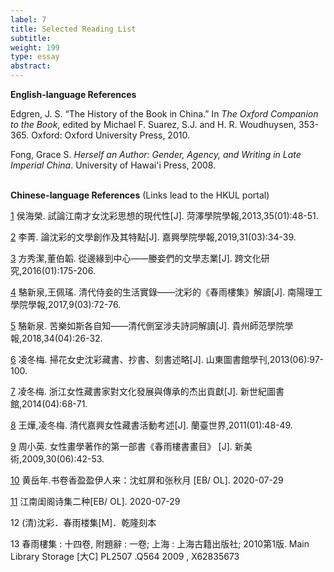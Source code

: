 ```yaml
---
label: 7
title: Selected Reading List
subtitle:
weight: 199
type: essay
abstract:
---
```

**English-language References**

Edgren, J. S. “The History of the Book in China.” In *The Oxford Companion to the Book*, edited by Michael F. Suarez, S.J. and H. R. Woudhuysen, 353-365. Oxford: Oxford University Press, 2010.

Fong, Grace S. *Herself an Author: Gender, Agency, and Writing in Late Imperial China*. University of Hawai'i Press, 2008.
<br/>
<br/>

**Chinese-language References**
(Links lead to the HKUL portal)

[1](https://tra-oversea-cnki-net.eproxy.lib.hku.hk/kcms/detail/detail.aspx?filename=HZSB201301013&dbcode=CJFQ&dbname=CJFD2013&v=) 侯海榮. 試論江南才女沈彩思想的現代性[J]. 菏澤學院學報,2013,35(01):48-51.


[2](https://tra-oversea-cnki-net.eproxy.lib.hku.hk/kcms/detail/detail.aspx?filename=ZJJG201903006&dbcode=CJFQ&dbname=CJFD2019&v=) 李菁. 論沈彩的文學創作及其特點[J]. 嘉興學院學報,2019,31(03):34-39.


[3](https://tra-oversea-cnki-net.eproxy.lib.hku.hk/KCMS/detail/detail.aspx?dbcode=CJFQ&dbname=CJFDLASN2018&filename=KWHJ201601007&uid=WEEvREcwSlJHSldRa1FhcTdnTnhYWUNrVzh4ZU8rZk44YmxVVWUwSXg0Zz0=$9A4hF_YAuvQ5obgVAqNKPCYcEjKensW4IQMovwHtwkF4VYPoHbKxJw!!&v=MTg0NjdmWU9SbUZ5L2tWYnZNTGpyRFpMRzRIOWZNcm85Rlk0UjhlWDFMdXhZUzdEaDFUM3FUcldNMUZyQ1VSN3E=) 方秀潔,董伯韜. 從邊緣到中心——媵妾們的文學志業[J]. 跨文化研究,2016(01):175-206.


[4](https://tra-oversea-cnki-net.eproxy.lib.hku.hk/KCMS/detail/detail.aspx?dbcode=CJFQ&dbname=CJFDLAST2017&filename=NYLG201703017&uid=WEEvREcwSlJHSldRa1FhcTdnTnhYWUNrVzh4ZU8rZk44YmxVVWUwSXg0Zz0=$9A4hF_YAuvQ5obgVAqNKPCYcEjKensW4IQMovwHtwkF4VYPoHbKxJw!!&v=MTgwMDZHNEg5Yk1ySTlFWTRSOGVYMUx1eFlTN0RoMVQzcVRyV00xRnJDVVI3cWZZT1JtRnl6blZydk5LelRIYWI=) 駱新泉,王佩瑤. 清代侍妾的生活實錄——沈彩的《春雨樓集》解讀[J]. 南陽理工學院學報,2017,9(03):72-76.


[5](https://tra-oversea-cnki-net.eproxy.lib.hku.hk/KCMS/detail/detail.aspx?dbcode=CJFQ&dbname=CJFDLAST2018&filename=GZJY201804005&uid=WEEvREcwSlJHSldRa1FhcTdnTnhYWUNrVzh4ZU8rZk44YmxVVWUwSXg0Zz0=$9A4hF_YAuvQ5obgVAqNKPCYcEjKensW4IQMovwHtwkF4VYPoHbKxJw!!&v=MDM3MTZVYjdOSWpmQmQ3RzRIOW5NcTQ5RllZUjhlWDFMdXhZUzdEaDFUM3FUcldNMUZyQ1VSN3FmWU9SbUZ5em4=) 駱新泉. 苦樂如斯各自知——清代側室涉夫詩詞解讀[J]. 貴州師范學院學報,2018,34(04):26-32.

[6](https://tra-oversea-cnki-net.eproxy.lib.hku.hk/KCMS/detail/detail.aspx?dbcode=CJFQ&dbname=CJFDHIS2&filename=SDTG201306022&uid=WEEvREcwSlJHSldRa1FhcTdnTnhYWUNrVzh4ZU8rZk44YmxVVWUwSXg0Zz0=$9A4hF_YAuvQ5obgVAqNKPCYcEjKensW4IQMovwHtwkF4VYPoHbKxJw!!&v=MjM5NTFNcVk5SFpvUjhlWDFMdXhZUzdEaDFUM3FUcldNMUZyQ1VSN3FmWU9SbUZ5em5WYjdOTmluZmFiRzRIOUw=) 凌冬梅. 掃花女史沈彩藏書、抄書、刻書述略[J]. 山東圖書館學刊,2013(06):97-100.

[7](https://tra-oversea-cnki-net.eproxy.lib.hku.hk/KCMS/detail/detail.aspx?dbcode=CJFQ&dbname=CJFD2014&filename=JSTS201404019&uid=WEEvREcwSlJHSldRa1FhcTdnTnhYWUNrVzh4ZU8rZk44YmxVVWUwSXg0Zz0=$9A4hF_YAuvQ5obgVAqNKPCYcEjKensW4IQMovwHtwkF4VYPoHbKxJw!!&v=MTkyMDc0SDlYTXE0OUViWVI4ZVgxTHV4WVM3RGgxVDNxVHJXTTFGckNVUjdxZllPUm1GeXpuVmI3Skx6N2ZmYkc=) 凌冬梅. 浙江女性藏書家對文化發展與傳承的杰出貢獻[J]. 新世紀圖書館,2014(04):68-71.

[8](https://tra-oversea-cnki-net.eproxy.lib.hku.hk/KCMS/detail/detail.aspx?dbcode=CJFQ&dbname=CJFD2011&filename=SHIJ201101080&uid=WEEvREcwSlJHSldRa1FhcTdnTnhYWUNrVzh4ZU8rZk44YmxVVWUwSXg0Zz0=$9A4hF_YAuvQ5obgVAqNKPCYcEjKensW4IQMovwHtwkF4VYPoHbKxJw!!&v=MDE3MjBGckNVUjdxZllPUm1GeXpnVUwvSk5pWENaTEc0SDlETXJvOU5aSVI4ZVgxTHV4WVM3RGgxVDNxVHJXTTE=) 王燁,凌冬梅. 清代嘉興女性藏書活動考述[J]. 蘭臺世界,2011(01):48-49.


[9](https://tra-oversea-cnki-net.eproxy.lib.hku.hk/KCMS/detail/detail.aspx?dbcode=CJFQ&dbname=CJFD2009&filename=XMSH200906007&uid=WEEvREcwSlJHSldRa1FhcTdnTnhYWUNrVzh4ZU8rZk44YmxVVWUwSXg0Zz0=$9A4hF_YAuvQ5obgVAqNKPCYcEjKensW4IQMovwHtwkF4VYPoHbKxJw!!&v=MjYyNzdydkFQU0RZWnJHNEh0ak1xWTlGWTRSOGVYMUx1eFlTN0RoMVQzcVRyV00xRnJDVVI3cWZZT1JtRnl6Z1Y=) 周小英. 女性畫學著作的第一部書《春雨樓書畫目》 [J]. 新美術,2009,30(06):42-53.

[10](http://bbs.tianya.cn/post-364-4398-1.shtml) 黄岳年.书卷香盈盈伊人来：沈虹屏和张秋月 [EB/ OL]. 2020-07-29

[11](https://www.sohu.com/a/321256155_757607) 江南闺阁诗集二种[EB/ OL]. 2020-07-29

12 (清)沈彩．春雨楼集[M]．乾隆刻本

13 春雨樓集 : 十四卷, 附題辭 : 一卷; 上海 : 上海古籍出版社; 2010第1版.
     Main Library Storage   [大C] PL2507 .Q564 2009 , X62835673
